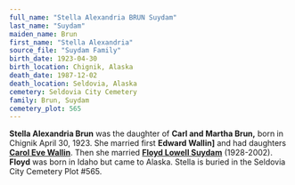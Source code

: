 ```yaml
---
full_name: "Stella Alexandria BRUN Suydam"
last_name: "Suydam"
maiden_name: Brun
first_name: "Stella Alexandria"
source_file: "Suydam Family"
birth_date: 1923-04-30
birth_location: Chignik, Alaska
death_date: 1987-12-02
death_location: Seldovia, Alaska
cemetery: Seldovia City Cemetery
family: Brun, Suydam
cemetery_plot: 565
---
```


**Stella Alexandria Brun** was the daughter of **Carl and Martha Brun,** born in Chignik April 30, 1923. She married first
**Edward Wallin]** and had daughters [**Carol Eve Wallin**](./Wallin_Carol_Eve.md). Then she married [**Floyd Lowell Suydam**](../_families/Suydam_Family.md)
(1928-2002). **Floyd** was born in Idaho but came to Alaska. Stella is buried in the Seldovia City Cemetery Plot #565.

